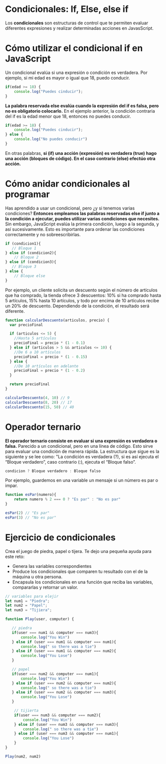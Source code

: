 # Condicionales: If, Else, else if

Los **condicionales** son estructuras de control que te permiten evaluar diferentes expresiones y realizar determinadas acciones en JavasScript.

# Cómo utilizar el condicional if en JavaScript

Un condicional evalúa si una expresión o condición es verdadera. Por ejemplo, si mi edad es mayor o igual que 18, puedo conducir.

```js
if(edad >= 18) {
    console.log("Puedes cinducir");
}
```

**La palabra reservada else evalúa cuando la expresión del if es falsa, pero no es obligatorio colocarlo.** En el ejemplo anterior, la condición contraria del if es la edad menor que 18, entonces no puedes conducir.

```js
if(edad >= 18) {
    console.log("Puedes cinducir");
} else {
    console.log("No puedes conducir")
}
```

En otras palabras, **si (if) una acción (expresión) es verdadera (true) hago una acción (bloques de código). En el caso contrario (else) efectúo otra acción.**

# Cómo anidar condicionales al programar

Has aprendido a usar un condicional, pero ¿y si tenemos varias condiciones? **Entonces empleamos las palabras reservadas else if junto a la condición a ejecutar, puedes utilizar varias condiciones que necesites.** Sin embargo, JavaScript evalúa la primera condición, luego a la segunda, y así sucesivamente. Esto es importante para ordenar las condiciones correctamente y no sobreescribirlas.

```js
if (condicion1){
   // Bloque 1
} else if (condicion2){
    // Bloque 2
} else if (condicion3){
   // Bloque 3
} else {
    // Bloque else
}
```

Por ejemplo, un cliente solicita un descuento según el número de artículos que ha comprado, la tienda ofrece 3 descuentos: 10% si ha comprado hasta 5 artículos, 15% hasta 10 artículos, y todo por encima de 10 artículos recibe un 20% de descuento. Dependiendo de la condición, el resultado será diferente.

```js
function calcularDescuento(articulos, precio) {
  var precioFinal

  if (articulos <= 5) {
    //Hasta 5 artículos
    precioFinal = precio * (1 - 0.1)
  } else if (articulos > 5 && articulos <= 10) {
    //De 6 a 10 artículos
    precioFinal = precio * (1 - 0.15)
  } else {
    //De 10 artículos en adelante
    precioFinal = precio * (1 - 0.2)
  }

  return precioFinal
}

calcularDescuento(4, 10) // 9
calcularDescuento(8, 20) // 17
calcularDescuento(15, 50) // 40
```

# Operador ternario
**El operador ternario consiste en evaluar si una expresión es verdadera o falsa.** Parecido a un condicional, pero en una línea de código. Esto sirve para evaluar una condición de manera rápida. La estructura que sigue es la siguiente y se lee como: "La condición es verdadera (?), si es así ejecuta el “Bloque verdadero”, caso contrario (:), ejecuta el “Bloque falso”.

```js
condicion ? Bloque verdadero : Bloque falso

```

Por ejemplo, guardemos en una variable un mensaje si un número es par o impar.

```js
function esPar(numero){
    return numero % 2 === 0 ? "Es par" : "No es par"
}

esPar(2) // "Es par"
esPar(3) // "No es par"
```

# Ejercicio de condicionales

Crea el juego de piedra, papel o tijera. Te dejo una pequeña ayuda para este reto:
* Genera las variables correspondientes
* Produce los condicionales que comparen
 tu resultado con el de la máquina u otra persona.
 * Encapsula los condicionales en una función que reciba las variables, compararlas y retornar un valor.

 ```js
 // variables para elejir
let num1 = "Piedra";
let num2 = "Papel";
let num3 = "Tijiera";

function Play(user, computer) {

    // piedra
    if(user === num1 && computer === num3){
        console.log("You Win")
    } else if (user === num1 && computer === num1){
        console.log(" so there was a tie")
    } else if (user === num1 && computer === num2){
        console.log("You Lose")
    }

    // papel
    if(user === num2 && computer === num1){
        console.log("You Win")
    } else if (user === num2 && computer === num2){
        console.log(" so there was a tie")
    } else if (user === num2 && computer === num3){
        console.log("You Lose")
    }

     // tijierta
     if(user === num3 && computer === num2){
         console.log("You Win")
     } else if (user === num3 && computer === num3){
         console.log(" so there was a tie")
     } else if (user === num3 && computer === num1){
         console.log("You Lose")
     }
}

Play(num2, num2)
 ```